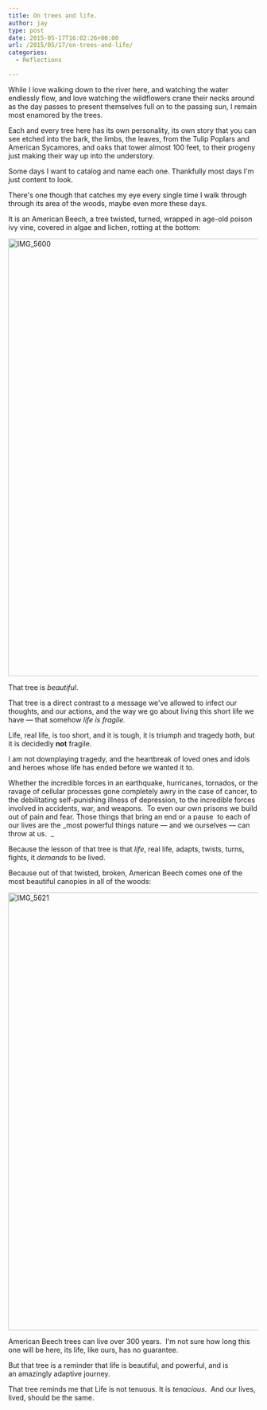```yaml
---
title: On trees and life.
author: jay
type: post
date: 2015-05-17T16:02:26+00:00
url: /2015/05/17/on-trees-and-life/
categories:
  - Reflections

---
```

While I love walking down to the river here, and watching the water endlessly flow, and love watching the wildflowers crane their necks around as the day passes to present themselves full on to the passing sun, I remain most enamored by the trees.

Each and every tree here has its own personality, its own story that you can see etched into the bark, the limbs, the leaves, from the Tulip Poplars and American Sycamores, and oaks that tower almost 100 feet, to their progeny just making their way up into the understory.

Some days I want to catalog and name each one. Thankfully most days I'm just content to look.

There's one though that catches my eye every single time I walk through through its area of the woods, maybe even more these days.

It is an American Beech, a tree twisted, turned, wrapped in age-old poison ivy vine, covered in algae and lichen, rotting at the bottom:

[<img class="alignnone size-large wp-image-138" src="https://files.rambleon.org/images/2015/05/img_5600.jpg?w=660" alt="IMG_5600" width="660" height="880" srcset="https://files.rambleon.org/images/2015/05/img_5600.jpg 2448w, https://files.rambleon.org/images/2015/05/img_5600-225x300.jpg 225w, https://files.rambleon.org/images/2015/05/img_5600-768x1024.jpg 768w" sizes="(max-width: 709px) 85vw, (max-width: 909px) 67vw, (max-width: 984px) 61vw, (max-width: 1362px) 45vw, 600px" />][1]

That tree is _beautiful_.

That tree is a direct contrast to a message we've allowed to infect our thoughts, and our actions, and the way we go about living this short life we have — that somehow _life is fragile._

Life, real life, is too short, and it is tough, it is triumph and tragedy both, but it is decidedly **not** fragile.

I am not downplaying tragedy, and the heartbreak of loved ones and idols and heroes whose life has ended before we wanted it to.

Whether the incredible forces in an earthquake, hurricanes, tornados, or the ravage of cellular processes gone completely awry in the case of cancer, to the debilitating self-punishing illness of depression, to the incredible forces involved in accidents, war, and weapons.  To even our own prisons we build out of pain and fear. Those things that bring an end or a pause  to each of our lives are the _most powerful things nature — and we ourselves — can throw at us.  _

Because the lesson of that tree is that _life_, real life, adapts, twists, turns, fights, it _demands_ to be lived.

Because out of that twisted, broken, American Beech comes one of the most beautiful canopies in all of the woods:

[<img class="alignnone size-large wp-image-139" src="https://files.rambleon.org/images/2015/05/img_5621.jpg?w=660" alt="IMG_5621" width="660" height="880" srcset="https://files.rambleon.org/images/2015/05/img_5621.jpg 2448w, https://files.rambleon.org/images/2015/05/img_5621-225x300.jpg 225w, https://files.rambleon.org/images/2015/05/img_5621-768x1024.jpg 768w" sizes="(max-width: 709px) 85vw, (max-width: 909px) 67vw, (max-width: 984px) 61vw, (max-width: 1362px) 45vw, 600px" />][2]

American Beech trees can live over 300 years.  I'm not sure how long this one will be here, its life, like ours, has no guarantee.

But that tree is a reminder that life is beautiful, and powerful, and is an amazingly adaptive journey.

That tree reminds me that Life is not tenuous. It is _tenacious_.  And our lives, lived, should be the same.

 [1]: https://files.rambleon.org/images/2015/05/img_5600.jpg
 [2]: https://files.rambleon.org/images/2015/05/img_5621.jpg